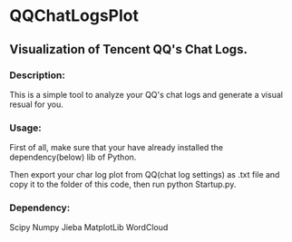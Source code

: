 # QQChatLogsPlot

## Visualization of Tencent QQ's Chat Logs.

### Description:

This is a simple tool to analyze your QQ's chat logs and generate a visual resual for you.

### Usage:

First of all, make sure that your have already installed the dependency(below) lib of Python.

Then export your char log plot from QQ(chat log settings) as .txt file and copy it to the folder of this code, then run python Startup.py.

### Dependency:
Scipy
Numpy
Jieba
MatplotLib
WordCloud
